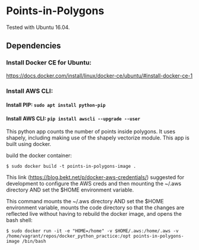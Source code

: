 # Points-in-Polygons

Tested with Ubuntu 16.04.

## Dependencies

### Install Docker CE for Ubuntu:
https://docs.docker.com/install/linux/docker-ce/ubuntu/#install-docker-ce-1

### Install AWS CLI:
#### Install PIP: ```sudo apt install python-pip```
#### Install AWS CLI: ```pip install awscli --upgrade --user```

This python app counts the number of points inside polygons. It uses shapely, including making use of the shapely vectorize module. This app is built using docker.

build the docker container:
```
$ sudo docker build -t points-in-polygons-image .

```

This link (https://blog.bekt.net/p/docker-aws-credentials/) suggested for development to configure the AWS creds and then mounting the ~/.aws directory AND set the $HOME environment variable. 

This command mounts the ~/.aws directory AND set the $HOME environment variable, mounts the code directory so that the changes are reflected live without having to rebuild the docker image, and opens the bash shell:

```
$ sudo docker run -it -e "HOME=/home" -v $HOME/.aws:/home/.aws -v /home/vagrant/repos/docker_python_practice:/opt points-in-polygons-image /bin/bash
```

